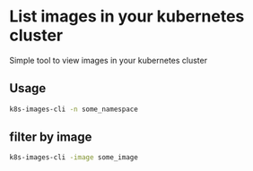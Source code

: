 # List images in your kubernetes cluster

Simple tool to view images in your kubernetes cluster

## Usage

```bash
k8s-images-cli -n some_namespace
```

## filter by image

```bash
k8s-images-cli -image some_image
```